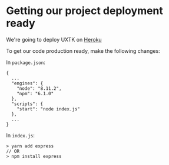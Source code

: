 # Getting our project deployment ready

We're going to deploy UXTK on [Heroku](https://heroku.com/)

To get our code production ready, make the following changes:

In `package.json`:
```
{
  ...
  "engines": {
    "node": "8.11.2",
    "npm": "6.1.0"
  },
  "scripts": {
    "start": "node index.js"
  },	
  ...
}
```

In `index.js`:
```
> yarn add express
// OR 
> npm install express
```